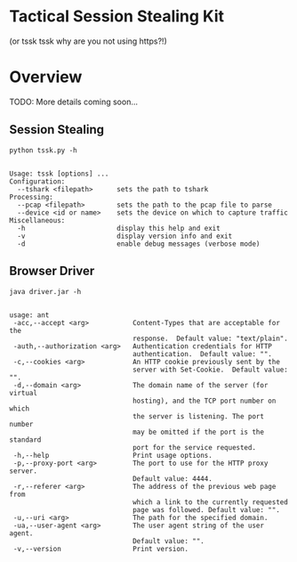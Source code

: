Tactical Session Stealing Kit
===============================
(or tssk tssk why are you not using https?!)

# Overview
TODO: More details coming soon...

## Session Stealing

    python tssk.py -h


    Usage: tssk [options] ...
    Configuration:
      --tshark <filepath>      sets the path to tshark
    Processing:
      --pcap <filepath>        sets the path to the pcap file to parse
      --device <id or name>    sets the device on which to capture traffic
    Miscellaneous:
      -h                       display this help and exit
      -v                       display version info and exit
      -d                       enable debug messages (verbose mode)

## Browser Driver

    java driver.jar -h


    usage: ant
     -acc,--accept <arg>           Content-Types that are acceptable for the
                                   response.  Default value: "text/plain".
     -auth,--authorization <arg>   Authentication credentials for HTTP
                                   authentication.  Default value: "".
     -c,--cookies <arg>            An HTTP cookie previously sent by the
                                   server with Set-Cookie.  Default value: "".
     -d,--domain <arg>             The domain name of the server (for virtual
                                   hosting), and the TCP port number on which
                                   the server is listening. The port number
                                   may be omitted if the port is the standard
                                   port for the service requested.
     -h,--help                     Print usage options.
     -p,--proxy-port <arg>         The port to use for the HTTP proxy server.
                                   Default value: 4444.
     -r,--referer <arg>            The address of the previous web page from
                                   which a link to the currently requested
                                   page was followed. Default value: "".
     -u,--uri <arg>                The path for the specified domain.
     -ua,--user-agent <arg>        The user agent string of the user agent.
                                   Default value: "".
     -v,--version                  Print version.
